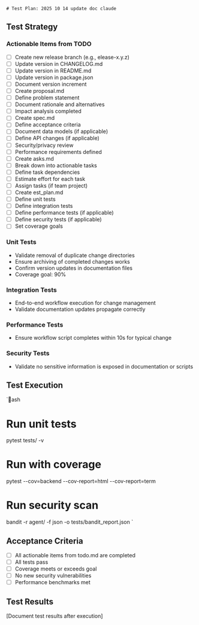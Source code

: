     # Test Plan: 2025 10 14 update doc claude

## Test Strategy

### Actionable Items from TODO
- [ ] Create new release branch (e.g., elease-x.y.z)
- [ ] Update version in CHANGELOG.md
- [ ] Update version in README.md
- [ ] Update version in package.json
- [ ] Document version increment
- [ ] Create proposal.md
- [ ] Define problem statement
- [ ] Document rationale and alternatives
- [ ] Impact analysis completed
- [ ] Create spec.md
- [ ] Define acceptance criteria
- [ ] Document data models (if applicable)
- [ ] Define API changes (if applicable)
- [ ] Security/privacy review
- [ ] Performance requirements defined
- [ ] Create 	asks.md
- [ ] Break down into actionable tasks
- [ ] Define task dependencies
- [ ] Estimate effort for each task
- [ ] Assign tasks (if team project)
- [ ] Create 	est_plan.md
- [ ] Define unit tests
- [ ] Define integration tests
- [ ] Define performance tests (if applicable)
- [ ] Define security tests (if applicable)
- [ ] Set coverage goals

### Unit Tests
- Validate removal of duplicate change directories
- Ensure archiving of completed changes works
- Confirm version updates in documentation files
- Coverage goal: 90%

### Integration Tests
- End-to-end workflow execution for change management
- Validate documentation updates propagate correctly

### Performance Tests
- Ensure workflow script completes within 10s for typical change

### Security Tests
- Validate no sensitive information is exposed in documentation or scripts

## Test Execution

`ash
# Run unit tests
pytest tests/ -v

# Run with coverage
pytest --cov=backend --cov-report=html --cov-report=term

# Run security scan
bandit -r agent/ -f json -o tests/bandit_report.json
`

## Acceptance Criteria

- [ ] All actionable items from todo.md are completed
- [ ] All tests pass
- [ ] Coverage meets or exceeds goal
- [ ] No new security vulnerabilities
- [ ] Performance benchmarks met

## Test Results

[Document test results after execution]
